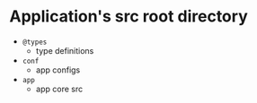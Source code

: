 # Application's src root directory

- `@types`
  - type definitions
- `conf`
  - app configs
- `app`
  - app core src
